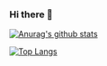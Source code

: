 ### Hi there 👋

[![Anurag's github stats](https://github-readme-stats.vercel.app/api?username=AndersonAGodoy&theme=dracula)](https://github.com/AndersonAGodoy/github-readme-stats)

[![Top Langs](https://github-readme-stats.vercel.app/api/top-langs/?username=AndersonAGodoy&layout=compact&theme=dracula)](https://github.com/AndersonAGodoy/github-readme-stats)
<!--
**AndersonAGodoy/AndersonAGodoy** is a ✨ _special_ ✨ repository because its `README.md` (this file) appears on your GitHub profile.

Here are some ideas to get you started:

- 🔭 I’m currently working on ...
- 🌱 I’m currently learning ...
- 👯 I’m looking to collaborate on ...
- 🤔 I’m looking for help with ...
- 💬 Ask me about ...
- 📫 How to reach me: ...
- 😄 Pronouns: ...
- ⚡ Fun fact: ...
-->
